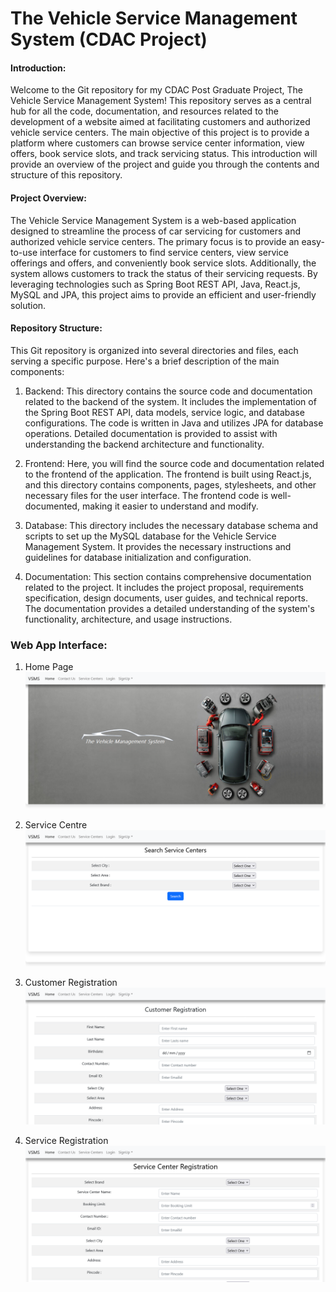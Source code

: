 # The Vehicle Service Management System (CDAC Project)

#### Introduction:

Welcome to the Git repository for my CDAC Post Graduate Project, The Vehicle Service Management System! This repository serves as a central hub for all the code, documentation, and resources related to the development of a website aimed at facilitating customers and authorized vehicle service centers. The main objective of this project is to provide a platform where customers can browse service center information, view offers, book service slots, and track servicing status. This introduction will provide an overview of the project and guide you through the contents and structure of this repository.

#### Project Overview:

The Vehicle Service Management System is a web-based application designed to streamline the process of car servicing for customers and authorized vehicle service centers. The primary focus is to provide an easy-to-use interface for customers to find service centers, view service offerings and offers, and conveniently book service slots. Additionally, the system allows customers to track the status of their servicing requests. By leveraging technologies such as Spring Boot REST API, Java, React.js, MySQL and JPA, this project aims to provide an efficient and user-friendly solution.

#### Repository Structure:

This Git repository is organized into several directories and files, each serving a specific purpose. Here's a brief description of the main components:

1. Backend: This directory contains the source code and documentation related to the backend of the system. It includes the implementation of the Spring Boot REST API, data models, service logic, and database configurations. The code is written in Java and utilizes JPA for database operations. Detailed documentation is provided to assist with understanding the backend architecture and functionality.

2. Frontend: Here, you will find the source code and documentation related to the frontend of the application. The frontend is built using React.js, and this directory contains components, pages, stylesheets, and other necessary files for the user interface. The frontend code is well-documented, making it easier to understand and modify.

3. Database: This directory includes the necessary database schema and scripts to set up the MySQL database for the Vehicle Service Management System. It provides the necessary instructions and guidelines for database initialization and configuration.

4. Documentation: This section contains comprehensive documentation related to the project. It includes the project proposal, requirements specification, design documents, user guides, and technical reports. The documentation provides a detailed understanding of the system's functionality, architecture, and usage instructions.

<!-- The main objective of this project is to build a website that will help customers and authorized vehicle service centers. Customers will be able to browse the service center’s information, and view offers provided by the service centers. Customers can book service slots after login, and could track servicing status. Customers may do business for car service easily and comfortably. -->

### Web App Interface:

1) Home Page
![](https://github.com/Shismohammad/The-Vehicle-Service-Management-System/blob/master/images/The%20Vehicle%20Service%20Management%20System.png)

2) Service Centre
![](https://github.com/Shismohammad/The-Vehicle-Service-Management-System/blob/master/images/test.png)

2) Customer Registration
![](https://github.com/Shismohammad/The-Vehicle-Service-Management-System/blob/master/images/test2.png)

2) Service Registration
![](https://github.com/Shismohammad/The-Vehicle-Service-Management-System/blob/master/images/test3.png)
